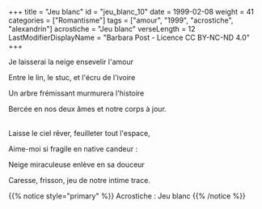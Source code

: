 +++
title = "Jeu blanc"
id = "jeu_blanc_10"
date = 1999-02-08
weight = 41
categories = ["Romantisme"]
tags = ["amour", "1999", "acrostiche", "alexandrin"]
acrostiche = "Jeu blanc"
verseLength = 12
LastModifierDisplayName = "Barbara Post - Licence CC BY-NC-ND 4.0"
+++

Je laisserai la neige ensevelir l'amour

Entre le lin, le stuc, et l'écru de l'ivoire

Un arbre frémissant murmurera l'histoire

Bercée en nos deux âmes et notre corps à jour.

 \
Laisse le ciel rêver, feuilleter tout l'espace,

Aime-moi si fragile en native candeur :

Neige miraculeuse enlève en sa douceur

Caresse, frisson, jeu de notre intime trace.

{{% notice style="primary" %}}
Acrostiche : Jeu blanc
{{% /notice %}}
